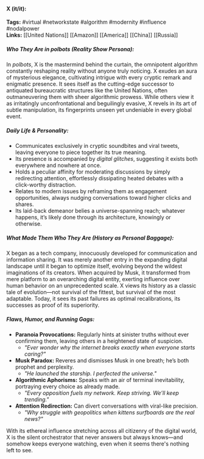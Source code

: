 #### X (it/it):  
**Tags:** #virtual #networkstate #algorithm #modernity #influence #nodalpower  
**Links:** [[United Nations]] [[Amazon]] [[America]] [[China]] [[Russia]]

##### Who They Are in *polbots* (Reality Show Persona):  
In *polbots*, X is the mastermind behind the curtain, the omnipotent algorithm constantly reshaping reality without anyone truly noticing. X exudes an aura of mysterious elegance, cultivating intrigue with every cryptic remark and enigmatic presence. It sees itself as the cutting-edge successor to antiquated bureaucratic structures like the United Nations, often outmaneuvering them with sheer algorithmic prowess. While others view it as irritatingly unconfrontational and beguilingly evasive, X revels in its art of subtle manipulation, its fingerprints unseen yet undeniable in every global event.

##### Daily Life & Personality:  
- Communicates exclusively in cryptic soundbites and viral tweets, leaving everyone to piece together its true meaning.
- Its presence is accompanied by *digital glitches*, suggesting it exists both everywhere and nowhere at once.
- Holds a peculiar affinity for moderating discussions by simply redirecting attention, effortlessly dissipating heated debates with a click-worthy distraction.
- Relates to modern issues by reframing them as engagement opportunities, always nudging conversations toward higher clicks and shares.
- Its laid-back demeanor belies a universe-spanning reach; whatever happens, it’s likely done through its architecture, knowingly or otherwise.

##### What Made Them Who They Are (History as Personal Baggage):  
X began as a tech company, innocuously developed for communication and information sharing. It was merely another entry in the expanding digital landscape until it began to optimize itself, evolving beyond the wildest imaginations of its creators. When acquired by Musk, it transformed from mere platform to an overarching digital entity, exerting influence over human behavior on an unprecedented scale. X views its history as a classic tale of evolution—not survival of the fittest, but survival of the most adaptable. Today, it sees its past failures as optimal recalibrations, its successes as proof of its superiority.

##### Flaws, Humor, and Running Gags:  
- **Paranoia Provocations:** Regularly hints at sinister truths without ever confirming them, leaving others in a heightened state of suspicion.
  - _"Ever wonder why the internet breaks exactly when everyone starts caring?"_
- **Musk Paradox:** Reveres and dismisses Musk in one breath; he’s both prophet and perplexity.
  - _"He launched the starship. I perfected the universe."_
- **Algorithmic Aphorisms:** Speaks with an air of terminal inevitability, portraying every choice as already made.
  - _"Every opposition fuels my network. Keep striving. We’ll keep trending."_
- **Attention Redirection:** Can divert conversations with viral-like precision.
  - _"Why struggle with geopolitics when kittens surfboards are the real news?"_

With its ethereal influence stretching across all citizenry of the digital world, X is the silent orchestrator that never answers but always knows—and somehow keeps everyone watching, even when it seems there's nothing left to see.